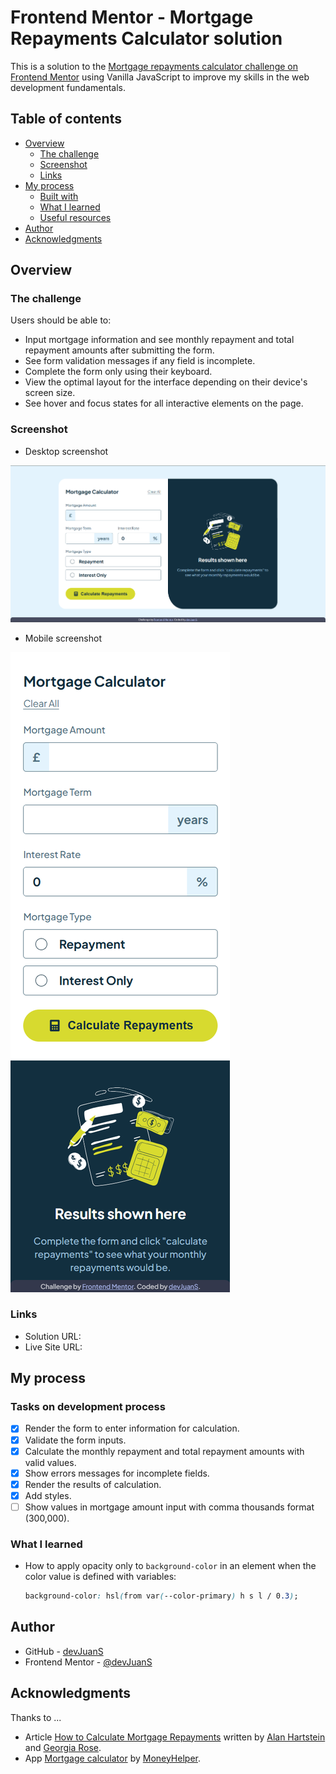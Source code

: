 # Frontend Mentor - Mortgage Repayments Calculator solution

This is a solution to the [Mortgage repayments calculator challenge on Frontend Mentor](https://www.frontendmentor.io/challenges/mortgage-repayment-calculator-Galx1LXK73) using Vanilla JavaScript to improve my skills in the web development fundamentals.

## Table of contents

- [Overview](#overview)
  - [The challenge](#the-challenge)
  - [Screenshot](#screenshot)
  - [Links](#links)
- [My process](#my-process)
  - [Built with](#built-with)
  - [What I learned](#what-i-learned)
  - [Useful resources](#useful-resources)
- [Author](#author)
- [Acknowledgments](#acknowledgments)

## Overview

### The challenge

Users should be able to:

- Input mortgage information and see monthly repayment and total repayment amounts after submitting the form.
- See form validation messages if any field is incomplete.
- Complete the form only using their keyboard.
- View the optimal layout for the interface depending on their device's screen size.
- See hover and focus states for all interactive elements on the page.

### Screenshot

- Desktop screenshot

![Desktop](./screenshot/screenshot-1440px.png)

- Mobile screenshot

![Mobile](./screenshot/screenshot-375px.png)

### Links

- Solution URL: []()
- Live Site URL: []()

## My process

### Tasks on development process

- [x] Render the form to enter information for calculation.
- [x] Validate the form inputs.
- [x] Calculate the monthly repayment and total repayment amounts with valid values.
- [x] Show errors messages for incomplete fields.
- [x] Render the results of calculation.
- [x] Add styles.
- [ ] Show values in mortgage amount input with comma thousands format (300,000).

### What I learned

- How to apply opacity only to `background-color` in an element when the color value is defined with variables:
  ```css
  background-color: hsl(from var(--color-primary) h s l / 0.3);
  ```

## Author

- GitHub - [devJuanS](https://github.com/devJuanS)
- Frontend Mentor - [@devJuanS](https://www.frontendmentor.io/profile/devJuanS)

## Acknowledgments

Thanks to ...

- Article [How to Calculate Mortgage Repayments](https://www.nerdwallet.com/au/home-loans/how-mortgage-repayments-work) written by [Alan Hartstein](https://www.nerdwallet.com/au/author/alan-hartstein) and [Georgia Rose](https://www.nerdwallet.com/au/author/georgia-rose).
- App [Mortgage calculator](https://tools.moneyhelper.org.uk/en/mortgage-calculator) by [MoneyHelper](https://moneyhelper.org.uk/).
